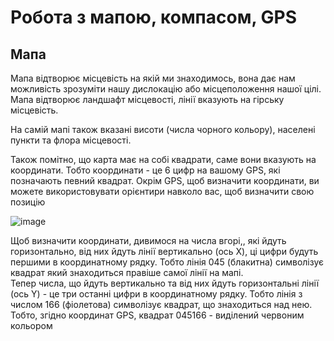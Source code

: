 # Робота з мапою, компасом, GPS
## Мапа
Мапа відтворює місцевість на якій ми знаходимось, вона дає нам можливість зрозуміти нашу дислокацію або місцеположення нашої цілі. Мапа відтворює ландшафт місцевості, лінії вказують на гірську місцевість.  

На самій мапі також вказані висоти (числа чорного кольору), населені пункти та флора місцевості.  

Також помітно, що карта має на собі квадрати, саме вони вказують на координати. Тобто координати - це 6 цифр на вашому GPS, які позначають певний квадрат. Окрім GPS, щоб визначити координати, ви можете використовувати орієнтири навколо вас, щоб визначити свою позицію

![image](https://github.com/vsrJaguar/Materials/assets/144080908/a9bed935-9b0e-4410-be58-01286772b5e0)

Щоб визначити координати, дивимося на числа вгорі,, які йдуть горизонтально, від них йдуть лінії вертикально (ось Х), ці цифри будуть першими в координатному рядку. Тобто лінія 045 (блакитна) символізує квадрат який знаходиться правіше самої лінії на мапі.  
Тепер числа, що йдуть вертикально та від них йдуть горизонтальні лінії (ось Y) - це три останні цифри в координатному рядку. Тобто лінія з числом 166 (фіолетова) символізує квадрат, що знаходиться над нею. Тобто, згідно координат GPS, квадрат 045166 - виділений червоним кольором
